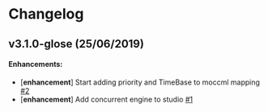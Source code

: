 # Changelog

## v3.1.0-glose (25/06/2019)

#### Enhancements:

- [**enhancement**] Start adding priority and TimeBase to moccml mapping [#2](https://github.com/eclipse/gemoc-studio-moccml/pull/2)
- [**enhancement**] Add concurrent engine to studio [#1](https://github.com/eclipse/gemoc-studio-moccml/pull/1)
